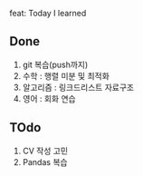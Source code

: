 
feat: Today I learned

## Done
1. git 복습(push까지)
2. 수학 : 행렬 미분 및 최적화
3. 알고리즘 : 링크드리스트 자료구조
4. 영어 : 회화 연습

## TOdo
1. CV 작성 고민
2. Pandas 복습
